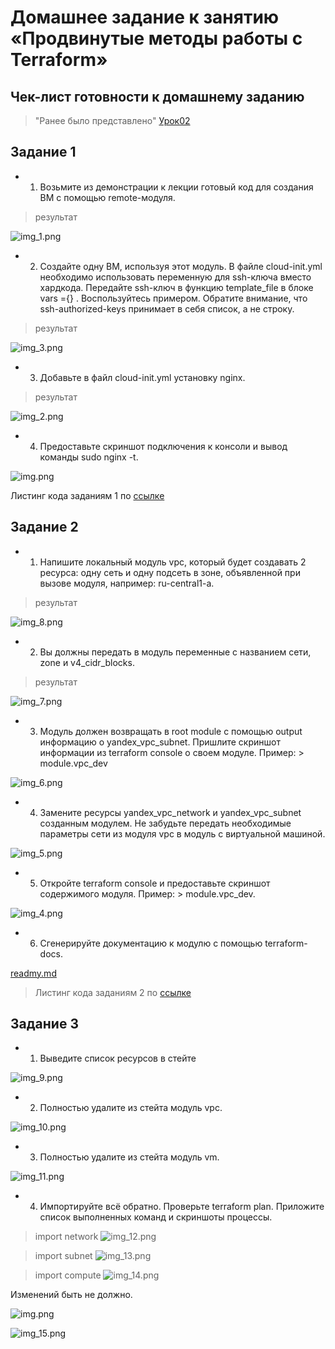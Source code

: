 # Домашнее задание к занятию «Продвинутые методы работы с Terraform»

## Чек-лист готовности к домашнему заданию
>"Ранее было представлено" [Урок02](https://github.com/R-Gennadi/devops-netology/blob/main/Terra/Terr_2.md "Ранее было представлено")

## Задание 1
* 1. Возьмите из демонстрации к лекции готовый код для создания ВМ с помощью remote-модуля.
    
>результат 
> 
![img_1.png](files_4/img/img_1.png)

* 2.  Создайте одну ВМ, используя этот модуль. В файле cloud-init.yml необходимо использовать переменную для ssh-ключа вместо хардкода. 
Передайте ssh-ключ в функцию template_file в блоке vars ={} . Воспользуйтесь примером. Обратите внимание, 
что ssh-authorized-keys принимает в себя список, а не строку.

>результат 

 ![img_3.png](files_4/img/img_3.png)

* 3. Добавьте в файл cloud-init.yml установку nginx.

>результат 
 
![img_2.png](files_4/img/img_2.png)

* 4.  Предоставьте скриншот подключения к консоли и вывод команды sudo nginx -t.

![img.png](files_4/img/img.png)

 Листинг кода заданиям 1 по [ссылке](files_4%2Fscr%2Fset_1)

## Задание 2
* 1. Напишите локальный модуль vpc, который будет создавать 2 ресурса: одну сеть и одну подсеть в зоне, 
объявленной при вызове модуля, например: ru-central1-a.

>результат 

![img_8.png](files_4/img/img_8.png)

* 2.  Вы должны передать в модуль переменные с названием сети, zone и v4_cidr_blocks.

>результат 
> 
![img_7.png](files_4/img/img_7.png)

* 3. Модуль должен возвращать в root module с помощью output информацию о yandex_vpc_subnet. 
Пришлите скриншот информации из terraform console о своем модуле. Пример: > module.vpc_dev

![img_6.png](files_4/img/img_6.png)

* 4.  Замените ресурсы yandex_vpc_network и yandex_vpc_subnet созданным модулем. 
Не забудьте передать необходимые параметры сети из модуля vpc в модуль с виртуальной машиной.

![img_5.png](files_4/img/img_5.png)

* 5. Откройте terraform console и предоставьте скриншот содержимого модуля. Пример: > module.vpc_dev.

![img_4.png](files_4/img/img_4.png)

* 6.  Сгенерируйте документацию к модулю с помощью terraform-docs.
 
[readmy.md](files_4%2Fscr%2Fset_2%2Freadmy.md)

> Листинг кода заданиям 2 по [ссылке](files_4%2Fscr%2Fset_2)

## Задание 3
* 1. Выведите список ресурсов в стейте

![img_9.png](files_4/img/img_9.png)

* 2.  Полностью удалите из стейта модуль vpc.

![img_10.png](files_4/img/img_10.png)

* 3. Полностью удалите из стейта модуль vm.

![img_11.png](files_4/img/img_11.png)

* 4.  Импортируйте всё обратно. Проверьте terraform plan. 
 Приложите список выполненных команд и скриншоты процессы.

> import network
![img_12.png](files_4/img/img_12.png)

> import subnet
![img_13.png](files_4/img/img_13.png)
 
> import compute
![img_14.png](files_4/img/img_14.png) 

Изменений быть не должно.

![img.png](files_4/img/img_15.png)

![img_15.png](files_4/img/img_15.png)
